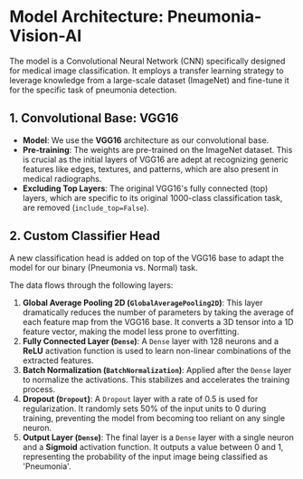 # Model Architecture: Pneumonia-Vision-AI

The model is a Convolutional Neural Network (CNN) specifically designed for medical image classification. It employs a transfer learning strategy to leverage knowledge from a large-scale dataset (ImageNet) and fine-tune it for the specific task of pneumonia detection.

## 1. Convolutional Base: VGG16

* **Model**: We use the **VGG16** architecture as our convolutional base.
* **Pre-training**: The weights are pre-trained on the ImageNet dataset. This is crucial as the initial layers of VGG16 are adept at recognizing generic features like edges, textures, and patterns, which are also present in medical radiographs.
* **Excluding Top Layers**: The original VGG16's fully connected (top) layers, which are specific to its original 1000-class classification task, are removed (`include_top=False`).

## 2. Custom Classifier Head

A new classification head is added on top of the VGG16 base to adapt the model for our binary (Pneumonia vs. Normal) task.

The data flows through the following layers:
1.  **Global Average Pooling 2D (`GlobalAveragePooling2D`)**: This layer dramatically reduces the number of parameters by taking the average of each feature map from the VGG16 base. It converts a 3D tensor into a 1D feature vector, making the model less prone to overfitting.
2.  **Fully Connected Layer (`Dense`)**: A `Dense` layer with 128 neurons and a **ReLU** activation function is used to learn non-linear combinations of the extracted features.
3.  **Batch Normalization (`BatchNormalization`)**: Applied after the `Dense` layer to normalize the activations. This stabilizes and accelerates the training process.
4.  **Dropout (`Dropout`)**: A `Dropout` layer with a rate of 0.5 is used for regularization. It randomly sets 50% of the input units to 0 during training, preventing the model from becoming too reliant on any single neuron.
5.  **Output Layer (`Dense`)**: The final layer is a `Dense` layer with a single neuron and a **Sigmoid** activation function. It outputs a value between 0 and 1, representing the probability of the input image being classified as 'Pneumonia'.